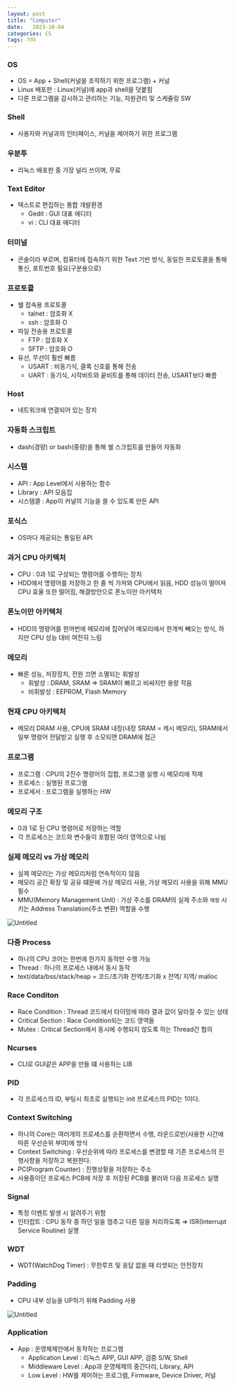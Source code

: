 ```yaml
---
layout: post
title: "Computer"
date:   2023-10-04
categories: CS
tags: 기타
---
```


### OS

- OS = App + Shell(커널을 조작하기 위한 프로그램) + 커널
- Linux 배포판 : Linux(커널)에 app과 shell을 덧붙힘
- 다른 프로그램을 감시하고 관리하는 기능, 자원관리 및 스케쥴링 SW

### Shell

- 사용자와 커널과의 인터페이스, 커널을 제어하기 위한 프로그램

### 우분투

- 리눅스 배포판 중 가장 널리 쓰이며, 무료

### Text Editor

- 텍스트로 편집하는 통합 개발환경
    - Gedit : GUI 대표 에디터
    - vi : CLI 대표 에디터

### 터미널

- 콘솔이라 부르며, 컴퓨터에 접속하기 위한 Text 기반 방식, 동일한 프로토콜을 통해 통신, 포트번호 필요(구분용으로)

### 프로토콜

- 쉘 접속용 프로토콜
    - talnet : 암호화 X
    - ssh : 암호화 O
- 파일 전송용 프로토콜
    - FTP : 암호화 X
    - SFTP : 암호화 O
- 유선, 무선이 훨씬 빠름
    - USART : 비동기식, 클록 신호를 통해 전송
    - UART : 동기식, 시작비트와 끝비트를 통해 데이터 전송, USART보다 빠름

### Host

- 네트워크에 연결되어 있는 장치

### 자동화 스크립트

- dash(경량) or bash(중량)을 통해 쉘 스크립트를 만들어 자동화

### 시스템

- API : App Level에서 사용하는 함수
- Library : API 모음집
- 시스템콜 : App이 커널의 기능을 쓸 수 있도록 만든 API

### 포식스

- OS마다 제공되는 통일된 API

### 과거 CPU 아키텍처

- CPU : 0과 1로 구성되는 명령어를 수행하는 장치
- HDD에서 명령어를 저장하고 한 줄 씩 가져와 CPU에서 읽음, HDD 성능이 떨어져 CPU 효율 또한 떨어짐, 해결방안으로 폰노이만 아키텍처

### 폰노이만 아키텍처

- HDD의 명령어를 한꺼번에 메모리에 집어넣어 메모리에서 한개씩 빼오는 방식, 하지만 CPU 성능 대비 여전히 느림

### 메모리

- 빠른 성능, 저장장치, 전원 끄면 소멸되는 휘발성
    - 휘발성 : DRAM, SRAM ⇒ SRAM이 빠르고 비싸지만 용량 작음
    - 비휘발성 : EEPROM, Flash Memory

### 현재 CPU 아키텍처

- 메모리 DRAM 사용, CPU에 SRAM 내장(내장 SRAM = 캐시 메모리), SRAM에서 일부 명령어 전달받고 실행 후 소모되면 DRAM에 접근

### 프로그램

- 프로그램 : CPU의 2진수 명령어의 집합, 프로그램 실행 시 메모리에 적재
- 프로세스 : 실행된 프로그램
- 프로세서 : 프로그램을 실행하는 HW

### 메모리 구조

- 0과 1로 된 CPU 명령어로 저장하는 역할
- 각 프로세스는 코드와 변수들이 포함된 여러 영역으로 나뉨

### 실제 메모리 vs 가상 메모리

- 실제 메모리는 가상 메모리처럼 연속적이지 않음
- 메모리 공간 확장 및 공유 떄문에 가상 메모리 사용, 가상 메모리 사용을 위해 MMU 필수
- MMU(Memory Management Unit) : 가상 주소를 DRAM의 실제 주소와 `매핑` 시키는 Address Translation(주소 변환) 역할을 수행

![Untitled](https://prod-files-secure.s3.us-west-2.amazonaws.com/cb7d41ea-f191-4046-a0bf-a0b102d1fb83/33e44709-468a-4c62-981f-24cf38ea86c3/Untitled.png)

### 다중 Process

- 하나의 CPU 코어는 한번에 한가지 동작만 수행 가능
- Thread : 하나의 프로세스 내에서 동시 동작
- text/data/bss/stack/heap = 코드/초기화 전역/초기화 x 전역/ 지역/ malloc

### Race Conditon

- Race Condition : Thread 코드에서 타이밍에 따라 결과 값이 달라질 수 있는 상태
- Critical Section : Race Condition되는 코드 영역들
- Mutex : Critical Section에서 동시에 수행되지 않도록 하는 Thread간 협의

### Ncurses

- CLI로 GUI같은 APP을 만들 떄 사용하는 LIB

### PID

- 각 프로세스의 ID, 부팅시 최초로 실행되는 init 프로세스의 PID는 1이다.

### Context Switching

- 하나의 Core는 여러개의 프로세스를 순환하면서 수행, 라운드로빈(사용한 시간에 따른 우선순위 부여)에 방식
- Context Switching : 우선순위에 따라 프로세스를 변경할 때 기존 프로세스의 진행사항을 저장하고 복원한다.
- PC(Program Counter) : 진행상황을 저장하는 주소
- 사용중이던 프로세스 PCB에 저장 후 저장된 PCB를 불러와 다음 프로세스 실행

### Signal

- 특정 이벤트 발생 시 알려주기 위함
- 인터럽트 : CPU 동작 중 하던 일을 멈추고 다른 일을 처리하도록 ⇒ ISR(Interrupt Service Routine) 실행

### WDT

- WDT(WatchDog Timer) : 무한루프 및 응답 없을 때 리셋되는 안전장치

### Padding

- CPU 내부 성능을 UP하기 위해 Padding 사용

![Untitled](https://prod-files-secure.s3.us-west-2.amazonaws.com/cb7d41ea-f191-4046-a0bf-a0b102d1fb83/54926756-dd31-4f3d-9997-ae4a0c0d2668/Untitled.png)

### Application

- App : 운영체제안에서 동작하는 프로그램
    - Application Level : 리눅스 APP, GUI APP, 검증 S/W, Shell
    - Middleware Level : App과 운영체제의 중간다리, Library, API
    - Low Level : HW를 제어하는 프로그램, Firmware, Device Driver, 커널
